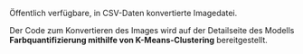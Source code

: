 ﻿Öffentlich verfügbare, in CSV-Daten konvertierte Imagedatei.<p> </p>Der Code zum Konvertieren des Images wird auf der Detailseite des Modells <strong>Farbquantifizierung mithilfe von K-Means-Clustering</strong> bereitgestellt.
<!--HONumber=42-->
